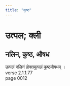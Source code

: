 ```yaml
---
title: "कुष्ठ"
---
```


# उत्पल; क्ली
## नलिन, कुष्ठ, औषध
उत्पलं नलिनं प्रोक्तमुत्पलं कुष्ठमौषधम् ।<br />verse 2.1.1.77<br />page 0012

